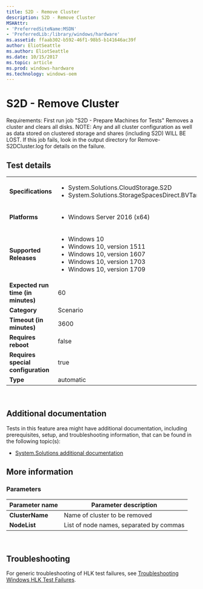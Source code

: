 ```yaml
---
title: S2D - Remove Cluster
description: S2D - Remove Cluster
MSHAttr:
- 'PreferredSiteName:MSDN'
- 'PreferredLib:/library/windows/hardware'
ms.assetid: ffaab302-b592-46f1-98b5-b141646ac39f
author: EliotSeattle
ms.author: EliotSeattle
ms.date: 10/15/2017
ms.topic: article
ms.prod: windows-hardware
ms.technology: windows-oem
---
```


# <span id="p_hlk_test.45a08797-523e-4637-ab40-6ecc6f0dd3ee"></span>S2D - Remove Cluster


Requirements: First run job "S2D - Prepare Machines for Tests" Removes a cluster and clears all disks. NOTE: Any and all cluster configuration as well as data stored on clustered storage and shares (including S2D) WILL BE LOST. If this job fails, look in the output directory for Remove-S2DCluster.log for details on the failure.

## Test details
|||
|---|---|
| **Specifications**  | <ul><li>System.Solutions.CloudStorage.S2D</li><li>System.Solutions.StorageSpacesDirect.BVTandStress</li></ul> |  
| **Platforms**   | <ul><li>Windows Server 2016 (x64)</li></ul> |
| **Supported Releases** | <ul><li>Windows 10</li><li>Windows 10, version 1511</li><li>Windows 10, version 1607</li><li>Windows 10, version 1703</li><li>Windows 10, version 1709</li></ul> |
|**Expected run time (in minutes)**| 60 |
|**Category**| Scenario |
|**Timeout (in minutes)**| 3600 |
|**Requires reboot**| false |
|**Requires special configuration**| true |
|**Type**| automatic |

 

## <span id="Additional_documentation"></span><span id="additional_documentation"></span><span id="ADDITIONAL_DOCUMENTATION"></span>Additional documentation


Tests in this feature area might have additional documentation, including prerequisites, setup, and troubleshooting information, that can be found in the following topic(s):

-   [System.Solutions additional documentation](system-solutions-additional-documentation.md)

## <span id="More_information"></span><span id="more_information"></span><span id="MORE_INFORMATION"></span>More information


### <span id="Parameters"></span><span id="parameters"></span><span id="PARAMETERS"></span>Parameters

| Parameter name  | Parameter description                   |
|-----------------|-----------------------------------------|
| **ClusterName** | Name of cluster to be removed           |
| **NodeList**    | List of node names, separated by commas |

 

## <span id="Troubleshooting"></span><span id="troubleshooting"></span><span id="TROUBLESHOOTING"></span>Troubleshooting


For generic troubleshooting of HLK test failures, see [Troubleshooting Windows HLK Test Failures](..\user\troubleshooting-windows-hlk-test-failures.md).

 

 






